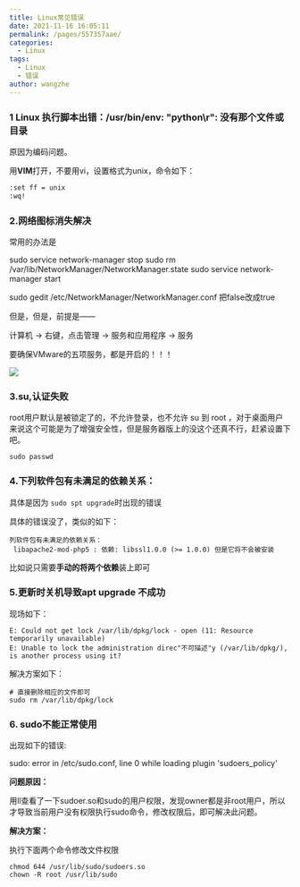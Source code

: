 ```yaml
---
title: Linux常见错误
date: 2021-11-16 16:05:11
permalink: /pages/557357aae/
categories:
  - Linux
tags:
  - Linux
  - 错误
author: wangzhe
---
```

### 1 Linux 执行脚本出错：/usr/bin/env: "python\r": 没有那个文件或目录

原因为编码问题。

用**VIM**打开，不要用vi，设置格式为unix，命令如下：

```txt
:set ff = unix
:wq!
```

### 2.网络图标消失解决

常用的办法是

sudo service network-manager stop
sudo rm /var/lib/NetworkManager/NetworkManager.state
sudo service network-manager start

sudo gedit /etc/NetworkManager/NetworkManager.conf
把false改成true

 但是，但是，前提是——

计算机 -> 右键，点击管理 -> 服务和应用程序 -> 服务

要确保VMware的五项服务，都是开启的！！！ 

![](https://cdn.jsdelivr.net/gh/Wangzhe00/image-hosting/blog/显示图标.png)

### 3.su,认证失败

root用户默认是被锁定了的，不允许登录，也不允许 su 到 root ，对于桌面用户来说这个可能是为了增强安全性，但是服务器版上的没这个还真不行，赶紧设置下吧。

`sudo passwd `

### 4.下列软件包有未满足的依赖关系：

具体是因为 `sudo spt upgrade`时出现的错误

具体的错误没了，类似的如下：

```
列软件包有未满足的依赖关系：
 libapache2-mod-php5 : 依赖: libssl1.0.0 (>= 1.0.0) 但是它将不会被安装
```

比如说只需要**手动的将两个依赖**装上即可

### 5.更新时关机导致apt upgrade 不成功

现场如下：

```
E: Could not get lock /var/lib/dpkg/lock - open (11: Resource temporarily unavailable) 
E: Unable to lock the administration direc"不可描述"y (/var/lib/dpkg/), is another process using it?
```

解决方案如下：

```shell
# 直接删除相应的文件即可
sudo rm /var/lib/dpkg/lock
```

### 6. sudo不能正常使用

出现如下的错误:

sudo: error in /etc/sudo.conf, line 0 while loading plugin 'sudoers_policy'

**问题原因：**

用ll查看了一下sudoer.so和sudo的用户权限，发现owner都是非root用户，所以才导致当前用户没有权限执行sudo命令，修改权限后，即可解决此问题。

**解决方案：**

执行下面两个命令修改文件权限

```
chmod 644 /usr/lib/sudo/sudoers.so
chown -R root /usr/lib/sudo
```

